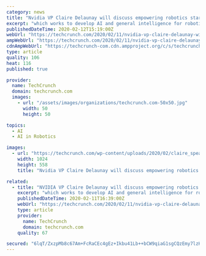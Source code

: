 ```yaml
---
category: news
title: "Nvidia VP Claire Delaunay will discuss empowering robotics startups at TC Sessions: Robotics + AI"
excerpt: "which works to develop AI and general intelligence for robotics, and Joshua Wilson, co-founder and CEO of Freedom Robotics, which works to help companies launch and scale robotics systems. Tickets are on sale now for $345; you’ll save $50 when you book now as prices go up at the door. We have two Startup Demo Packages left for $2,200."
publishedDateTime: 2020-02-12T15:19:00Z
webUrl: "https://techcrunch.com/2020/02/11/nvidia-vp-claire-delaunay-will-discuss-empowering-robotics-startups-at-tc-sessions-roboticsai/"
ampWebUrl: "https://techcrunch.com/2020/02/11/nvidia-vp-claire-delaunay-will-discuss-empowering-robotics-startups-at-tc-sessions-roboticsai/amp/"
cdnAmpWebUrl: "https://techcrunch-com.cdn.ampproject.org/c/s/techcrunch.com/2020/02/11/nvidia-vp-claire-delaunay-will-discuss-empowering-robotics-startups-at-tc-sessions-roboticsai/amp/"
type: article
quality: 106
heat: 116
published: true

provider:
  name: TechCrunch
  domain: techcrunch.com
  images:
    - url: "/assets/images/organizations/techcrunch.com-50x50.jpg"
      width: 50
      height: 50

topics:
  - AI
  - AI in Robotics

images:
  - url: "https://techcrunch.com/wp-content/uploads/2020/02/claire_speaker_header.png?w=1024"
    width: 1024
    height: 558
    title: "Nvidia VP Claire Delaunay will discuss empowering robotics startups at TC Sessions: Robotics + AI"

related:
  - title: "NVIDIA VP Claire Delaunay will discuss empowering robotics startups at TC Sessions: Robotics+AI"
    excerpt: "which works to develop AI and general intelligence for robotics and Joshua Wilson, cofounder and CEO of Freedom Robotics, which works to help companies launch and scale robotics systems. Tickets are on sale now for $345 and you’ll save $50 when you book now as prices go up at the door. We have two Startup Demo Packages left for $2200."
    publishedDateTime: 2020-02-11T16:39:00Z
    webUrl: "https://techcrunch.com/2020/02/11/nvidia-vp-claire-delaunay-will-discuss-empowering-robotics-startups-at-tc-sessions-roboticsai/"
    type: article
    provider:
      name: TechCrunch
      domain: techcrunch.com
    quality: 67

secured: "6lqT/ZxzpMb8c67Am+FcRaCEc4gEz+Ikbu41Lb++bCW9qiaG1sgCQzEmy7lzHbSroXfH10vgWy1jU9csTh5BpUMwpecPbigsvnEXzEAIfWBcOkQnzfoNmZNofRsZMcdkeA0BP9SuykAmv6vx1E3j1d7dl1NDISqegeFO7Y/RXa1xuJ4be4zR2YTBklD4msWS0C+QgL6ckpEYAoFmN4W1HAVQ9Y2CxhFrOhh8RcUZSgqNVznPapj7M7hFwlhyfz2l1rbHENarALfMQYRHC+k5Nygmb9/P3hyxTHAodhoXPvr7QuK3U+HAZaz03cvkuw+lF/el3Y3aG05yG+NfAiUyXHkLTMkIFQxsTSbRQfH/gNT1VIvfmS2fOd9Pzvhv3Mai99u4zLkHP703VN0wOgOzv8U9X72Vob3EQfuq4Sa9/vKR3jYx9ZZeqonGg0TSQPiL+MZkh/4GE08ausO5qApCSAViNGtTnExy+w2bbu5mfrY=;MD0hMWYYWJZ6jois61y7Pw=="
---
```



